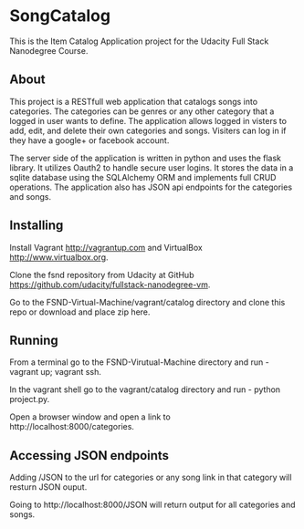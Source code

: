 # SongCatalog
This is the Item Catalog Application project for the Udacity Full Stack Nanodegree Course.
## About
This project is a RESTfull web application that catalogs songs into categories. The categories can be genres or any other category that a logged in user wants to define. The application allows logged in visters to add, edit, and delete their own categories and songs. Visiters can log in if they have a google+ or facebook account. 

The server side of the application is written in python and uses the flask library. It utilizes Oauth2 to handle secure user logins. It stores the data in a sqlite database using the SQLAlchemy ORM and implements full CRUD operations. The application also has JSON api endpoints for the categories and songs.
## Installing
Install Vagrant http://vagrantup.com and VirtualBox http://www.virtualbox.org.

Clone the fsnd repository from Udacity at GitHub https://github.com/udacity/fullstack-nanodegree-vm.

Go to the FSND-Virtual-Machine/vagrant/catalog directory and clone this repo or download and place zip here.

## Running
From a terminal go to the FSND-Virutual-Machine directory and run - vagrant up; vagrant ssh.

In the vagrant shell go to the vagrant/catalog directory and run - python project.py.

Open a browser window and open a link to http://localhost:8000/categories.
## Accessing JSON endpoints
Adding /JSON to the url for categories or any song link in that category will resturn JSON ouput.

Going to http://localhost:8000/JSON will return output for all categories and songs.
